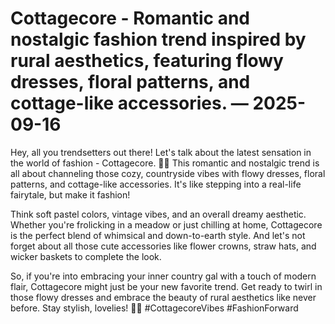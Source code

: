 # Cottagecore - Romantic and nostalgic fashion trend inspired by rural aesthetics, featuring flowy dresses, floral patterns, and cottage-like accessories. — 2025-09-16

Hey, all you trendsetters out there! Let's talk about the latest sensation in the world of fashion - Cottagecore. 🌿🌸 This romantic and nostalgic trend is all about channeling those cozy, countryside vibes with flowy dresses, floral patterns, and cottage-like accessories. It's like stepping into a real-life fairytale, but make it fashion!

Think soft pastel colors, vintage vibes, and an overall dreamy aesthetic. Whether you're frolicking in a meadow or just chilling at home, Cottagecore is the perfect blend of whimsical and down-to-earth style. And let's not forget about all those cute accessories like flower crowns, straw hats, and wicker baskets to complete the look.

So, if you're into embracing your inner country gal with a touch of modern flair, Cottagecore might just be your new favorite trend. Get ready to twirl in those flowy dresses and embrace the beauty of rural aesthetics like never before. Stay stylish, lovelies! 💖✨ #CottagecoreVibes #FashionForward